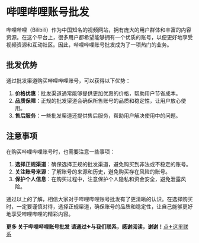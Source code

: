 # 哔哩哔哩账号批发

哔哩哔哩（Bilibili）作为中国知名的视频网站，拥有庞大的用户群体和丰富的内容资源。在这个平台上，很多用户都希望能够拥有一个优质的账号，以便更好地享受视频资源和互动社区。因此，哔哩哔哩账号批发成为了一项热门的业务。

## 批发优势

通过批发渠道购买哔哩哔哩账号，可以获得以下优势：

1. **价格优惠**：批发渠道通常能够提供更加优惠的价格，帮助用户节省成本。
2. **品质保障**：正规的批发渠道会确保所售账号的品质和稳定性，让用户放心使用。
3. **售后服务**：一些批发渠道还提供售后服务，帮助用户解决使用中的问题。

## 注意事项

在购买哔哩哔哩账号时，也需要注意一些事项：

1. **选择正规渠道**：确保选择正规的批发渠道，避免购买到非法或不稳定的账号。
2. **关注账号来源**：了解账号的来源和历史，避免购买存在风险的账号。
3. **保护个人信息**：在购买过程中，注意保护个人隐私和资金安全，避免泄露风险。

通过以上的了解，相信大家对于哔哩哔哩账号批发有了更清晰的认识。在选择购买时，一定要谨慎对待，选择正规渠道，确保账号的品质和稳定性，让自己能够更好地享受哔哩哔哩的精彩内容。

**更多 关于哔哩哔哩账号批发 请通过✈与我们联系，感谢阅读，谢谢！**[点✈这里联系](https://t.me/lm66bot)